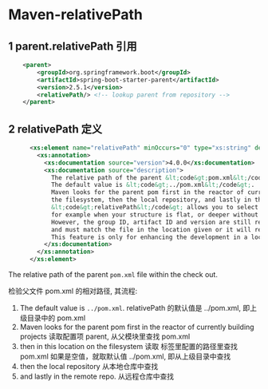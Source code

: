 # Maven-relativePath

## 1 parent.relativePath 引用

```xml
    <parent>
        <groupId>org.springframework.boot</groupId>
        <artifactId>spring-boot-starter-parent</artifactId>
        <version>2.5.1</version>
        <relativePath/> <!-- lookup parent from repository -->
    </parent>
```

## 2 relativePath 定义

```xml
      <xs:element name="relativePath" minOccurs="0" type="xs:string" default="../pom.xml">
        <xs:annotation>
          <xs:documentation source="version">4.0.0</xs:documentation>
          <xs:documentation source="description">
            The relative path of the parent &lt;code&gt;pom.xml&lt;/code&gt; file within the check out.
            The default value is &lt;code&gt;../pom.xml&lt;/code&gt;.
            Maven looks for the parent pom first in the reactor of currently building projects, then in this location on
            the filesystem, then the local repository, and lastly in the remote repo.
            &lt;code&gt;relativePath&lt;/code&gt; allows you to select a different location,
            for example when your structure is flat, or deeper without an intermediate parent pom.
            However, the group ID, artifact ID and version are still required,
            and must match the file in the location given or it will revert to the repository for the POM.
            This feature is only for enhancing the development in a local checkout of that project.
          </xs:documentation>
        </xs:annotation>
      </xs:element>
```

The relative path of the parent <code>pom.xml</code> file within the check out.

检验父文件 pom.xml 的相对路径, 其流程:

1. The default value is <code>../pom.xml</code>.
   relativePath 的默认值是 ../pom.xml, 即上级目录中的 pom.xml
2. Maven looks for the parent pom first in the reactor of currently building projects
   读取配置项 parent, 从父模块里查找 pom.xml
3. then in this location on the filesystem
   读取 <relativePath > 标签里配置的路径里查找 pom.xml
   如果是空值，就取默认值 ../pom.xml, 即从上级目录中查找
4. then the local repository
   从本地仓库中查找
5. and lastly in the remote repo.
   从远程仓库中查找
